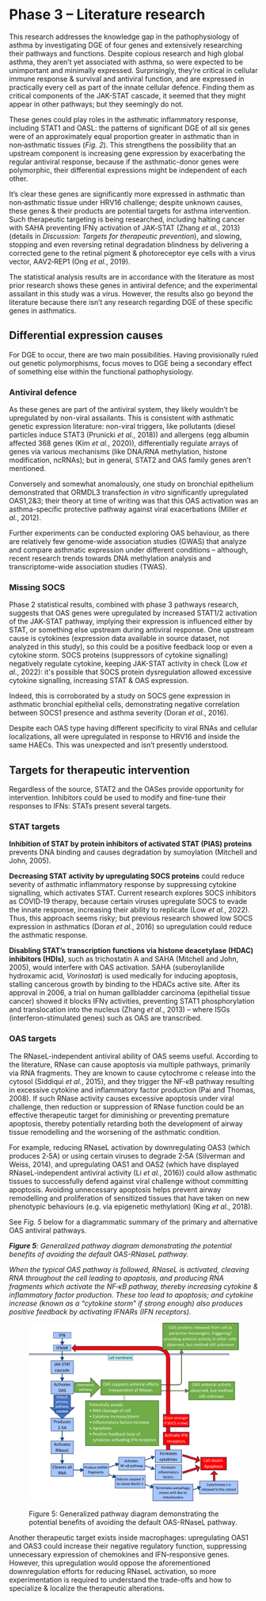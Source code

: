 # Phase 3 – Literature research

This research addresses the knowledge gap in the pathophysiology of asthma by investigating DGE of four genes and extensively researching their pathways and functions. Despite copious research and high global asthma, they aren’t yet associated with asthma, so were expected to be unimportant and minimally expressed. Surprisingly, they’re critical in cellular immune response & survival and antiviral function, and are expressed in practically every cell as part of the innate cellular defence. Finding them as critical components of the JAK-STAT cascade, it seemed that they might appear in other pathways; but they seemingly do not.

These genes could play roles in the asthmatic inflammatory response, including STAT1 and OASL: the patterns of significant DGE of all six genes were of an approximately equal proportion greater in asthmatic than in non‑asthmatic tissues (_Fig. 2_). This strengthens the possibility that an upstream component is increasing gene expression by exacerbating the regular antiviral response, because if the asthmatic-donor genes were polymorphic, their differential expressions might be independent of each other.

It’s clear these genes are significantly more expressed in asthmatic than non‑asthmatic tissue under HRV16 challenge; despite unknown causes, these genes & their products are potential targets for asthma intervention. Such therapeutic targeting is being researched, including halting cancer with SAHA preventing IFNγ activation of JAK‐STAT (Zhang _et al._, 2013) (details in _Discussion: Targets for therapeutic prevention_), and slowing, stopping and even reversing retinal degradation blindness by delivering a corrected gene to the retinal pigment & photoreceptor eye cells with a virus vector, AAV2‑REP1 (Ong _et al._, 2019).

The statistical analysis results are in accordance with the literature as most prior research shows these genes in antiviral defence; and the experimental assailant in this study was a virus. However, the results also go beyond the literature because there isn’t any research regarding DGE of these specific genes in asthmatics.

&#x20;

## Differential expression causes

For DGE to occur, there are two main possibilities. Having provisionally ruled out genetic polymorphisms, focus moves to DGE being a secondary effect of something else within the functional pathophysiology.

### Antiviral defence

As these genes are part of the antiviral system, they likely wouldn’t be upregulated by non-viral assailants. This is consistent with asthmatic genetic expression literature: non-viral triggers, like pollutants (diesel particles induce STAT3 (Prunicki _et al._, 2018)) and allergens (egg albumin affected 368 genes (Kim _et al._, 2020)), differentially regulate arrays of genes via various mechanisms (like DNA/RNA methylation, histone modification, ncRNAs); but in general, STAT2 and OAS family genes aren’t mentioned.

Conversely and somewhat anomalously, one study on bronchial epithelium demonstrated that ORMDL3 transfection _in vitro_ significantly upregulated OAS1,2&3; their theory at time of writing was that this OAS activation was an asthma-specific protective pathway against viral exacerbations (Miller _et al._, 2012).

Further experiments can be conducted exploring OAS behaviour, as there are relatively few genome-wide association studies (GWAS) that analyze and compare asthmatic expression under different conditions – although, recent research trends towards DNA methylation analysis and transcriptome-wide association studies (TWAS).

### Missing SOCS

Phase 2 statistical results, combined with phase 3 pathways research, suggests that OAS genes were upregulated by increased STAT1/2 activation of the JAK‑STAT pathway, implying their expression is influenced either by STAT, or something else upstream during antiviral response. One upstream cause is cytokines (expression data available in source dataset, not analyzed in this study), so this could be a positive feedback loop or even a cytokine storm. SOCS proteins (suppressors of cytokine signalling) negatively regulate cytokine, keeping JAK-STAT activity in check (Low _et al._, 2022): it's possible that SOCS protein dysregulation allowed excessive cytokine signalling, increasing STAT & OAS expression.

Indeed, this is corroborated by a study on SOCS gene expression in asthmatic bronchial epithelial cells, demonstrating negative correlation between SOCS1 presence and asthma severity (Doran _et al._, 2016).

Despite each OAS type having different specificity to viral RNAs and cellular localizations, all were upregulated in response to HRV16 and inside the same HAECs. This was unexpected and isn’t presently understood.

&#x20;

## Targets for therapeutic intervention <a href="#toc170410027" id="toc170410027"></a>

Regardless of the source, STAT2 and the OASes provide opportunity for intervention. Inhibitors could be used to modify and fine-tune their responses to IFNs: STATs present several targets.

### STAT targets

**Inhibition of STAT by protein inhibitors of activated STAT (PIAS) proteins** prevents DNA binding and causes degradation by sumoylation (Mitchell and John, 2005).

**Decreasing STAT activity by upregulating SOCS proteins** could reduce severity of asthmatic inflammatory response by suppressing cytokine signalling, which activates STAT. Current research explores SOCS inhibitors as COVID‑19 therapy, because certain viruses upregulate SOCS to evade the innate response, increasing their ability to replicate (Low _et al._, 2022). Thus, this approach seems risky; but previous research showed low SOCS expression in asthmatics (Doran _et al._, 2016) so upregulation could reduce the asthmatic response.

**Disabling STAT’s transcription functions via histone deacetylase (HDAC) inhibitors (HDIs)**, such as trichostatin A and SAHA (Mitchell and John, 2005), would interfere with OAS activation. SAHA (suberoylanilide hydroxamic acid, _Vorinostat_) is used medically for inducing apoptosis, stalling cancerous growth by binding to the HDACs active site. After its approval in 2006, a trial on human gallbladder carcinoma (epithelial tissue cancer) showed it blocks IFNγ activities, preventing STAT1 phosphorylation and translocation into the nucleus (Zhang _et al._, 2013) – where ISGs (interferon-stimulated genes) such as OAS are transcribed.

&#x20;

### OAS targets

The RNaseL-independent antiviral ability of OAS seems useful. According to the literature, RNase can cause apoptosis via multiple pathways, primarily via RNA fragments. They are known to cause cytochrome c release into the cytosol (Siddiqui _et al._, 2015), and they trigger the NF‑κB pathway resulting in excessive cytokine and inflammatory factor production (Pai and Thomas, 2008). If such RNase activity causes excessive apoptosis under viral challenge, then reduction or suppression of RNase function could be an effective therapeutic target for diminishing or preventing premature apoptosis, thereby potentially retarding both the development of airway tissue remodelling and the worsening of the asthmatic condition.

For example, reducing RNaseL activation by downregulating OAS3 (which produces 2‑5A) or using certain viruses to degrade 2‑5A (Silverman and Weiss, 2014), and upregulating OAS1 and OAS2 (which have displayed RNaseL-independent antiviral activity (Li _et al._, 2016)) could allow asthmatic tissues to successfully defend against viral challenge without committing apoptosis. Avoiding unnecessary apoptosis helps prevent airway remodelling and proliferation of sensitized tissues that have taken on new phenotypic behaviours (e.g. via epigenetic methylation) (King _et al._, 2018).

See _Fig. 5_ below for a diagrammatic summary of the primary and alternative OAS antiviral pathways.

_**Figure 5**: Generalized pathway diagram demonstrating the potential benefits of avoiding the default OAS-RNaseL pathway._

_When the typical OAS pathway is followed, RNaseL is activated, cleaving RNA throughout the cell leading to apoptosis, and producing RNA fragments which activate the NF‑κB pathway, thereby increasing cytokine & inflammatory factor production. These too lead to apoptosis; and cytokine increase (known as a “cytokine storm” if strong enough) also produces positive feedback by activating IFNARs (IFN receptors)._

<figure><img src="../../../.gitbook/assets/image.png" alt=""><figcaption><p>Figure 5: Generalized pathway diagram demonstrating the potential benefits of avoiding the default OAS-RNaseL pathway.</p></figcaption></figure>

Another therapeutic target exists inside macrophages: upregulating OAS1 and OAS3 could increase their negative regulatory function, suppressing unnecessary expression of chemokines and IFN-responsive genes. However, this upregulation would oppose the aforementioned downregulation efforts for reducing RNaseL activation, so more experimentation is required to understand the trade-offs and how to specialize & localize the therapeutic alterations.
